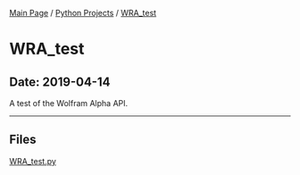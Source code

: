 [Main Page](/) / [Python Projects](/python) / [WRA_test](/python/2019-04-14_Virtual_Assistant)

# WRA_test

## Date: 2019-04-14

A test of the Wolfram Alpha API.

-----

## Files

[WRA_test.py](WRA_test.py)